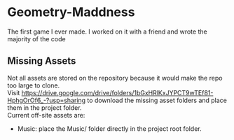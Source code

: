 # Geometry-Maddness
The first game I ever made. I worked on it with a friend and wrote the majority of the code

## Missing Assets
Not all assets are stored on the repository because it would make the repo too large to clone.  
Visit https://drive.google.com/drive/folders/1bGxHRlKxJYPCT9wTEf81-HphgOrOf6_-?usp=sharing to download the missing asset folders and place them in the project folder.  
Current off-site assets are:
- Music: place the Music/ folder directly in the project root folder.
